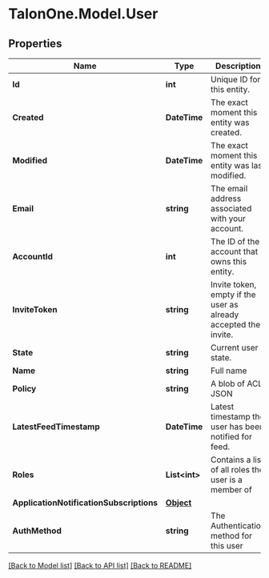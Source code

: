 
# TalonOne.Model.User

## Properties

Name | Type | Description | Notes
------------ | ------------- | ------------- | -------------
**Id** | **int** | Unique ID for this entity. | 
**Created** | **DateTime** | The exact moment this entity was created. | 
**Modified** | **DateTime** | The exact moment this entity was last modified. | 
**Email** | **string** | The email address associated with your account. | 
**AccountId** | **int** | The ID of the account that owns this entity. | 
**InviteToken** | **string** | Invite token, empty if the user as already accepted their invite. | 
**State** | **string** | Current user state. | 
**Name** | **string** | Full name | 
**Policy** | **string** | A blob of ACL JSON | 
**LatestFeedTimestamp** | **DateTime** | Latest timestamp the user has been notified for feed. | [optional] 
**Roles** | **List&lt;int&gt;** | Contains a list of all roles the user is a member of | [optional] 
**ApplicationNotificationSubscriptions** | [**Object**](.md) |  | [optional] 
**AuthMethod** | **string** | The Authentication method for this user | [optional] 

[[Back to Model list]](../README.md#documentation-for-models)
[[Back to API list]](../README.md#documentation-for-api-endpoints)
[[Back to README]](../README.md)

